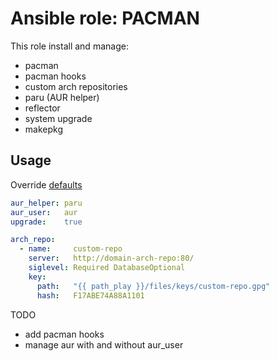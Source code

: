 # Ansible role: PACMAN

This role install and manage:
 - pacman
 - pacman hooks
 - custom arch repositories
 - paru (AUR helper)
 - reflector
 - system upgrade
 - makepkg

## Usage
Override [defaults](https://github.com/lunics/ansible_role_pacman/blob/main/defaults/main.yml)
```yaml
aur_helper: paru
aur_user:   aur
upgrade:    true

arch_repo:
  - name:     custom-repo
    server:   http://domain-arch-repo:80/
    siglevel: Required DatabaseOptional
    key:
      path:   "{{ path_play }}/files/keys/custom-repo.gpg"
      hash:   F17ABE74A88A1101
```
TODO
- add pacman hooks
- manage aur with and without aur_user
